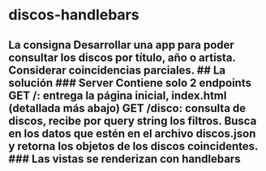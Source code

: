 # discos-handlebars
## La consigna  Desarrollar una app para poder consultar los discos por título, año o artista. Considerar coincidencias parciales.  ## La solución  ### Server  Contiene solo 2 endpoints  GET /: entrega la página inicial, index.html (detallada más abajo)  GET /disco: consulta de discos, recibe por query string los filtros. Busca en los datos que estén en el archivo discos.json y retorna los objetos de los discos coincidentes.  ### Las vistas se renderizan con handlebars
